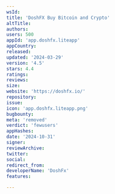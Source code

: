 ```yaml
---
wsId: 
title: 'DoshFX Buy Bitcoin and Crypto'
altTitle: 
authors: 
users: 500
appId: 'app.doshfx.liteapp'
appCountry: 
released: 
updated: '2024-03-29'
version: '4.5'
stars: 4.4
ratings: 
reviews: 
size: 
website: 'https://doshfx.io/'
repository: 
issue: 
icon: 'app.doshfx.liteapp.png'
bugbounty: 
meta: 'removed'
verdict: 'fewusers'
appHashes: 
date: '2024-10-31'
signer: 
reviewArchive: 
twitter: 
social: 
redirect_from: 
developerName: 'DoshFx'
features: 

---
```


